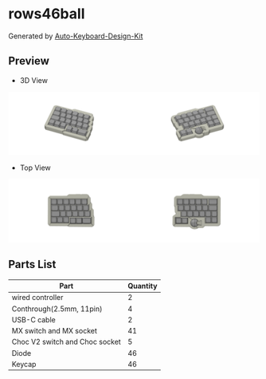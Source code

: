 # rows46ball

Generated by [Auto-Keyboard-Design-Kit](https://auto-kdk.pages.dev/)

## Preview

- 3D View

![Case Preview](images/rows46ball-case-preview.png)

- Top View

![Top View](images/rows46ball-top-view.png)

## Parts List

|Part|Quantity|
|---|---|
|wired controller|2|
|Conthrough(2.5mm, 11pin)|4|
|USB-C cable|2|
|MX switch and MX socket|41|
|Choc V2 switch and Choc socket|5|
|Diode|46|
|Keycap|46|

